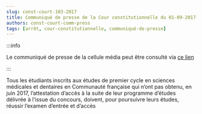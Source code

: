 ```yaml
---   
slug: const-court-103-2017
title: Communiqué de presse de la Cour constitutionnelle du 01-09-2017
authors: const-court-comm-press
tags: [arrêt, cour-constitutionnelle, communiqué-de-presse]
---
```


:::info

Le communiqué de presse de la cellule média peut être consulté via [ce lien](https://www.const-court.be/public/f/2017/2017-103f-info.pdf) 

:::

Tous les étudiants inscrits aux études de premier cycle en sciences médicales et dentaires en Communauté française qui n’ont pas obtenu, en juin 2017, l’attestation d’accès à la suite de leur programme d’études délivrée à l’issue du concours, doivent, pour poursuivre leurs études, réussir l’examen d’entrée et d’accès
